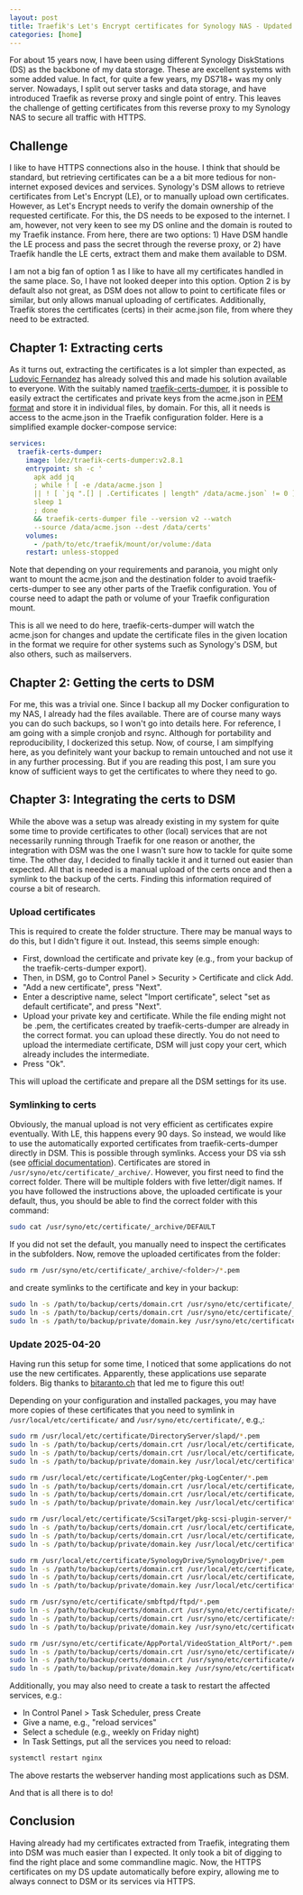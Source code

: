 ```yaml
---
layout: post
title: Traefik's Let's Encrypt certificates for Synology NAS - Updated
categories: [home]
---
```


For about 15 years now, I have been using different Synology DiskStations (DS) as the backbone of my data storage.
These are excellent systems with some added value.
In fact, for quite a few years, my DS718+ was my only server.
Nowadays, I split out server tasks and data storage, and have introduced Traefik as reverse proxy and single point of entry.
This leaves the challenge of getting certificates from this reverse proxy to my Synology NAS to secure all traffic with HTTPS.

## Challenge

I like to have HTTPS connections also in the house.
I think that should be standard, but retrieving certificates can be a a bit more tedious for non-internet exposed devices and services.
Synology's DSM allows to retrieve certificates from Let's Encrypt (LE), or to manually upload own certificates.
However, as Let's Encrypt needs to verify the domain ownership of the requested certificate.
For this, the DS needs to be exposed to the internet.
I am, however, not very keen to see my DS online and the domain is routed to my Traefik instance.
From here, there are two options: 1) Have DSM handle the LE process and pass the secret through the reverse proxy, or 2) have Traefik handle the LE certs, extract them and make them available to DSM.

I am not a big fan of option 1 as I like to have all my certificates handled in the same place.
So, I have not looked deeper into this option.
Option 2 is by default also not great, as DSM does not allow to point to certificate files or similar, but only allows manual uploading of certificates.
Additionally, Traefik stores the certificates (certs) in their acme.json file, from where they need to be extracted.

## Chapter 1: Extracting certs

As it turns out, extracting the certificates is a lot simpler than expected, as [Ludovic Fernandez](https://github.com/ldez) has already solved this and made his solution available to everyone.
With the suitably named [traefik-certs-dumper](https://github.com/ldez/traefik-certs-dumper), it is possible to easily extract the certificates and private keys from the acme.json in [PEM format](https://en.wikipedia.org/wiki/Privacy-Enhanced_Mail) and store it in individual files, by domain.
For this, all it needs is access to the acme.json in the Traefik configuration folder.
Here is a simplified example docker-compose service:
```yaml
services:
  traefik-certs-dumper:
    image: ldez/traefik-certs-dumper:v2.8.1
    entrypoint: sh -c '
      apk add jq
      ; while ! [ -e /data/acme.json ]
      || ! [ `jq ".[] | .Certificates | length" /data/acme.json` != 0 ]; do
      sleep 1
      ; done
      && traefik-certs-dumper file --version v2 --watch
      --source /data/acme.json --dest /data/certs'
    volumes:
      - /path/to/etc/traefik/mount/or/volume:/data
    restart: unless-stopped
```
Note that depending on your requirements and paranoia, you might only want to mount the acme.json and the destination folder to avoid traefik-certs-dumper to see any other parts of the Traefik configuration.
You of course need to adapt the path or volume of your Traefik configuration mount.

This is all we need to do here, traefik-certs-dumper will watch the acme.json for changes and update the certificate files in the given location in the format we require for other systems such as Synology's DSM, but also others, such as mailservers.

## Chapter 2: Getting the certs to DSM

For me, this was a trivial one. 
Since I backup all my Docker configuration to my NAS, I already had the files available.
There are of course many ways you can do such backups, so I won't go into details here.
For reference, I am going with a simple cronjob and rsync.
Although for portability and reproducibility, I dockerized this setup.
Now, of course, I am simplfying here, as you definitely want your backup to remain untouched and not use it in any further processing.
But if you are reading this post, I am sure you know of sufficient ways to get the certificates to where they need to go.

## Chapter 3: Integrating the certs to DSM

While the above was a setup was already existing in my system for quite some time to provide certificates to other (local) services that are not necessarily running through Traefik for one reason or another, the integration with DSM was the one I wasn't sure how to tackle for quite some time.
The other day, I decided to finally tackle it and it turned out easier than expected.
All that is needed is a manual upload of the certs once and then a symlink to the backup of the certs.
Finding this information required of course a bit of research.

### Upload certificates

This is required to create the folder structure. 
There may be manual ways to do this, but I didn't figure it out.
Instead, this seems simple enough:

- First, download the certificate and private key (e.g., from your backup of the traefik-certs-dumper export).
- Then, in DSM, go to Control Panel > Security > Certificate and click Add.
- "Add a new certificate", press "Next".
- Enter a descriptive name, select "Import certificate", select "set as default certificate", and press "Next".
- Upload your private key and certificate. While the file ending might not be .pem, the certificates created by traefik-certs-dumper are already in the correct format.
you can upload these directly. You do not need to upload the intermediate certificate, DSM will just copy your cert, which already includes the intermediate.
- Press "Ok".

This will upload the certificate and prepare all the DSM settings for its use.

### Symlinking to certs

Obviously, the manual upload is not very efficient as certificates expire eventually. With LE, this happens every 90 days.
So instead, we would like to use the automatically exported certificates from traefik-certs-dumper directly in DSM.
This is possible through symlinks.
Access your DS via ssh (see [official documentation](https://kb.synology.com/en-us/DSM/tutorial/How_to_login_to_DSM_with_root_permission_via_SSH_Telnet#x_anchor_id4)).
Certificates are stored in ```/usr/syno/etc/certificate/_archive/```.
However, you first need to find the correct folder.
There will be multiple folders with five letter/digit names.
If you have followed the instructions above, the uploaded certificate is your default, thus, you should be able to find the correct folder with this command:
```bash
sudo cat /usr/syno/etc/certificate/_archive/DEFAULT
```
If you did not set the default, you manually need to inspect the certificates in the subfolders.
Now, remove the uploaded certificates from the folder:
```bash
sudo rm /usr/syno/etc/certificate/_archive/<folder>/*.pem
```
and create symlinks to the certificate and key in your backup:
```bash
sudo ln -s /path/to/backup/certs/domain.crt /usr/syno/etc/certificate/_archive/<folder>/cert.pem
sudo ln -s /path/to/backup/certs/domain.crt /usr/syno/etc/certificate/_archive/<folder>/fullchain.pem
sudo ln -s /path/to/backup/private/domain.key /usr/syno/etc/certificate/_archive/<folder>/privkey.pem
```

### Update 2025-04-20

Having run this setup for some time, I noticed that some applications do not use the new certificates.
Apparently, these applications use separate folders.
Big thanks to [bitaranto.ch](https://dokuwiki.bitaranto.ch/doku.php?id=synologyimportcertfrompfsense) that led me to figure this out!

Depending on your configuration and installed packages, you may have more copies of these certificates that you need to symlink in ```/usr/local/etc/certificate/``` and ```/usr/syno/etc/certificate/```, e.g.,:

```bash
sudo rm /usr/local/etc/certificate/DirectoryServer/slapd/*.pem
sudo ln -s /path/to/backup/certs/domain.crt /usr/local/etc/certificate/DirectoryServer/slapd/cert.pem
sudo ln -s /path/to/backup/certs/domain.crt /usr/local/etc/certificate/DirectoryServer/slapd/fullchain.pem
sudo ln -s /path/to/backup/private/domain.key /usr/local/etc/certificate/DirectoryServer/slapd/privkey.pem

sudo rm /usr/local/etc/certificate/LogCenter/pkg-LogCenter/*.pem
sudo ln -s /path/to/backup/certs/domain.crt /usr/local/etc/certificate/LogCenter/pkg-LogCenter/cert.pem
sudo ln -s /path/to/backup/certs/domain.crt /usr/local/etc/certificate/LogCenter/pkg-LogCenter/fullchain.pem
sudo ln -s /path/to/backup/private/domain.key /usr/local/etc/certificate/LogCenter/pkg-LogCenter/privkey.pem

sudo rm /usr/local/etc/certificate/ScsiTarget/pkg-scsi-plugin-server/*.pem
sudo ln -s /path/to/backup/certs/domain.crt /usr/local/etc/certificate/ScsiTarget/pkg-scsi-plugin-server/cert.pem
sudo ln -s /path/to/backup/certs/domain.crt /usr/local/etc/certificate/ScsiTarget/pkg-scsi-plugin-server/fullchain.pem
sudo ln -s /path/to/backup/private/domain.key /usr/local/etc/certificate/ScsiTarget/pkg-scsi-plugin-server/privkey.pem

sudo rm /usr/local/etc/certificate/SynologyDrive/SynologyDrive/*.pem
sudo ln -s /path/to/backup/certs/domain.crt /usr/local/etc/certificate/SynologyDrive/SynologyDrive/cert.pem
sudo ln -s /path/to/backup/certs/domain.crt /usr/local/etc/certificate/SynologyDrive/SynologyDrive/fullchain.pem
sudo ln -s /path/to/backup/private/domain.key /usr/local/etc/certificate/SynologyDrive/SynologyDrive/privkey.pem

sudo rm /usr/syno/etc/certificate/smbftpd/ftpd/*.pem
sudo ln -s /path/to/backup/certs/domain.crt /usr/syno/etc/certificate/smbftpd/ftpd/cert.pem
sudo ln -s /path/to/backup/certs/domain.crt /usr/syno/etc/certificate/smbftpd/ftpd/fullchain.pem
sudo ln -s /path/to/backup/private/domain.key /usr/syno/etc/certificate/smbftpd/ftpd/privkey.pem

sudo rm /usr/syno/etc/certificate/AppPortal/VideoStation_AltPort/*.pem
sudo ln -s /path/to/backup/certs/domain.crt /usr/syno/etc/certificate/AppPortal/VideoStation_AltPort/cert.pem
sudo ln -s /path/to/backup/certs/domain.crt /usr/syno/etc/certificate/AppPortal/VideoStation_AltPort/fullchain.pem
sudo ln -s /path/to/backup/private/domain.key /usr/syno/etc/certificate/AppPortal/VideoStation_AltPort/privkey.pem
```

Additionally, you may also need to create a task to restart the affected services, e.g.:
- In Control Panel > Task Scheduler, press Create
- Give a name, e.g., "reload services"
- Select a schedule (e.g., weekly on Friday night)
- In Task Settings, put all the services you need to reload:
```bash
systemctl restart nginx
```
The above restarts the webserver handing most applications such as DSM.

And that is all there is to do!

## Conclusion

Having already had my certificates extracted from Traefik, integrating them into DSM was much easier than I expected.
It only took a bit of digging to find the right place and some commandline magic.
Now, the HTTPS certificates on my DS update automatically before expiry, allowing me to always connect to DSM or its services via HTTPS.